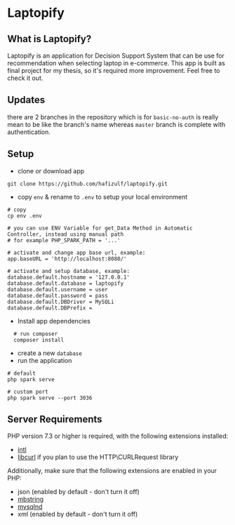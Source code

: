 # Laptopify

## What is Laptopify?

Laptopify is an application for Decision Support System that can be use for recommendation when selecting laptop in e-commerce. This app is built as final project for my thesis, so it's required more improvement. Feel free to check it out.

## Updates

there are 2 branches in the repository which is for `basic-no-auth` is really mean to be like the branch's name whereas `master` branch is complete with authentication.

## Setup

- clone or download app

```
git clone https://github.com/hafizulf/laptopify.git
```

- copy `env` & rename to `.env` to setup your local environment

```
# copy
cp env .env

# you can use ENV Variable for get_Data Method in Automatic Controller, instead using manual path
# for example PHP_SPARK_PATH = '...'

# activate and change app base url, example:
app.baseURL = 'http://localhost:8080/'

# activate and setup database, example:
database.default.hostname = '127.0.0.1'
database.default.database = laptopify
database.default.username = user
database.default.password = pass
database.default.DBDriver = MySQLi
database.default.DBPrefix =
```

- Install app dependencies

```
  # run composer
  composer install
```

- create a new `database`
- run the application

```
# default
php spark serve

# custom port
php spark serve --port 3036

```

## Server Requirements

PHP version 7.3 or higher is required, with the following extensions installed:

- [intl](http://php.net/manual/en/intl.requirements.php)
- [libcurl](http://php.net/manual/en/curl.requirements.php) if you plan to use the HTTP\CURLRequest library

Additionally, make sure that the following extensions are enabled in your PHP:

- json (enabled by default - don't turn it off)
- [mbstring](http://php.net/manual/en/mbstring.installation.php)
- [mysqlnd](http://php.net/manual/en/mysqlnd.install.php)
- xml (enabled by default - don't turn it off)
